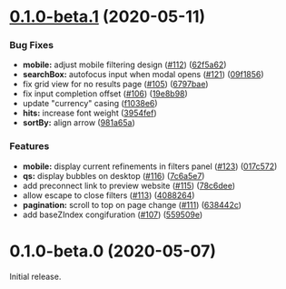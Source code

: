 # [0.1.0-beta.1](https://github.com/algolia/ecomm-unified/compare/v0.1.0-beta.0...v0.1.0-beta.1) (2020-05-11)


### Bug Fixes

* **mobile:** adjust mobile filtering design ([#112](https://github.com/algolia/ecomm-unified/issues/112)) ([62f5a62](https://github.com/algolia/ecomm-unified/commit/62f5a62f81771f0f9d0dae426fcbdf44aa0b0693))
* **searchBox:** autofocus input when modal opens ([#121](https://github.com/algolia/ecomm-unified/issues/121)) ([09f1856](https://github.com/algolia/ecomm-unified/commit/09f18568f4da081453cf9334990235a82dfb9000))
* fix grid view for no results page ([#105](https://github.com/algolia/ecomm-unified/issues/105)) ([6797bae](https://github.com/algolia/ecomm-unified/commit/6797bae212616b88374fc3927411f33181545062))
* fix input completion offset ([#106](https://github.com/algolia/ecomm-unified/issues/106)) ([19e8b98](https://github.com/algolia/ecomm-unified/commit/19e8b98683b334827938e70cb0824a1d5f62fe18))
* update "currency" casing ([f1038e6](https://github.com/algolia/ecomm-unified/commit/f1038e6760d1acc36f2cf0fd4cbad68570f58f3c))
* **hits:** increase font weight ([3954fef](https://github.com/algolia/ecomm-unified/commit/3954fefac906a0d643a5a06b5fceff9a8f1a361d))
* **sortBy:** align arrow ([981a65a](https://github.com/algolia/ecomm-unified/commit/981a65aab820a79ba6b9d4627d8e1f15ea6c096b))


### Features

* **mobile:** display current refinements in filters panel ([#123](https://github.com/algolia/ecomm-unified/issues/123)) ([017c572](https://github.com/algolia/ecomm-unified/commit/017c5722e55b258b18cdc79220ec93d5db59a56e))
* **qs:** display bubbles on desktop ([#116](https://github.com/algolia/ecomm-unified/issues/116)) ([7c6a5e7](https://github.com/algolia/ecomm-unified/commit/7c6a5e71b46eebe52c7701fe0b525a93396f4864))
* add preconnect link to preview website ([#115](https://github.com/algolia/ecomm-unified/issues/115)) ([78c6dee](https://github.com/algolia/ecomm-unified/commit/78c6dee4d9f06fbbee155ae00993097d559f45b5))
* allow escape to close filters ([#113](https://github.com/algolia/ecomm-unified/issues/113)) ([4088264](https://github.com/algolia/ecomm-unified/commit/4088264b9c040a674a2ecb80deef675add3e3409))
* **pagination:** scroll to top on page change ([#111](https://github.com/algolia/ecomm-unified/issues/111)) ([638442c](https://github.com/algolia/ecomm-unified/commit/638442cc47b84615c4a3f9838fe13bc959ebe7d8))
* add baseZIndex congifuration ([#107](https://github.com/algolia/ecomm-unified/issues/107)) ([559509e](https://github.com/algolia/ecomm-unified/commit/559509e2c815ba1c6a77bb40bd1bb230c7fb6171))



# 0.1.0-beta.0 (2020-05-07)

Initial release.

